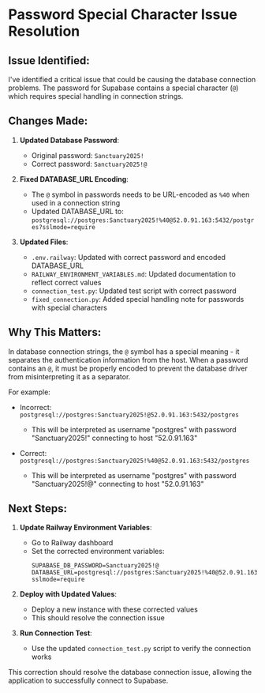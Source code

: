 # Password Special Character Issue Resolution

## Issue Identified:

I've identified a critical issue that could be causing the database connection problems. The password for Supabase contains a special character (`@`) which requires special handling in connection strings.

## Changes Made:

1. **Updated Database Password**: 
   - Original password: `Sanctuary2025!`
   - Correct password: `Sanctuary2025!@`

2. **Fixed DATABASE_URL Encoding**:
   - The `@` symbol in passwords needs to be URL-encoded as `%40` when used in a connection string
   - Updated DATABASE_URL to: `postgresql://postgres:Sanctuary2025!%40@52.0.91.163:5432/postgres?sslmode=require`

3. **Updated Files**:
   - `.env.railway`: Updated with correct password and encoded DATABASE_URL
   - `RAILWAY_ENVIRONMENT_VARIABLES.md`: Updated documentation to reflect correct values
   - `connection_test.py`: Updated test script with correct password
   - `fixed_connection.py`: Added special handling note for passwords with special characters

## Why This Matters:

In database connection strings, the `@` symbol has a special meaning - it separates the authentication information from the host. When a password contains an `@`, it must be properly encoded to prevent the database driver from misinterpreting it as a separator.

For example:
- Incorrect: `postgresql://postgres:Sanctuary2025!@52.0.91.163:5432/postgres`
  - This will be interpreted as username "postgres" with password "Sanctuary2025!" connecting to host "52.0.91.163"

- Correct: `postgresql://postgres:Sanctuary2025!%40@52.0.91.163:5432/postgres`
  - This will be interpreted as username "postgres" with password "Sanctuary2025!@" connecting to host "52.0.91.163"

## Next Steps:

1. **Update Railway Environment Variables**:
   - Go to Railway dashboard
   - Set the corrected environment variables:
     ```
     SUPABASE_DB_PASSWORD=Sanctuary2025!@
     DATABASE_URL=postgresql://postgres:Sanctuary2025!%40@52.0.91.163:5432/postgres?sslmode=require
     ```

2. **Deploy with Updated Values**:
   - Deploy a new instance with these corrected values
   - This should resolve the connection issue

3. **Run Connection Test**:
   - Use the updated `connection_test.py` script to verify the connection works

This correction should resolve the database connection issue, allowing the application to successfully connect to Supabase.
